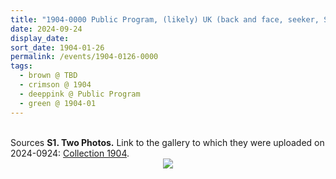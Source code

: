 ```yaml
---
title: "1904-0000 Public Program, (likely) UK (back and face, seeker, Sahaja Yogi, window, huge hall, chair)"
date: 2024-09-24
display_date: 
sort_date: 1904-01-26
permalink: /events/1904-0126-0000
tags:
  - brown @ TBD
  - crimson @ 1904
  - deeppink @ Public Program
  - green @ 1904-01
---
```


<br>

<wave-list>
  <list-title color="DarkSeaGreen" width="40">Sources</list-title>
  <list-item color="BlanchedAlmond"  width="280"><b>S1. Two Photos.</b> Link to the gallery to which they were uploaded on 2024-0924: <a href="https://eternalmoments.smugmug.com/Collections/Mahipalsingh-Jaisingh-Raul-Collection/1904/">Collection 1904</a>.</list-item>
</wave-list>

<div style="text-align: center"><img src="https://pub-bcc3cbe9b1e94ba1ac28915f7a3900fa.r2.dev/1904-0000_Public_Program_(likely)_UK_(back_and_face_seeker_Sahaja_Yogi_window_huge_hall_chair)_01_(from_tif)_(Mahipalsingh_Jaisingh_Raul_Collection_scanned_by_Ankit_Khare).jpg" /></div>